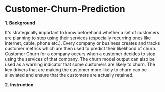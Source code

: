 # Customer-Churn-Prediction

**1. Background** <br/>

It's strategically important to know beforehand whether a set of customers are planning to stop using their services (especially recurring ones like internet, cable, phone etc.). Every company or business creates and tracks customer metrics which are then used to predict their likelihood of churn. Customer Churn for a company occurs when a customer decides to stop using the services of that company. The churn model output can also be used as a warning indicator that some customers are likely to churn. The key drivers that are making the customer more likely to churn can be alleviated and ensure that the customers are actually retained.

**2. Instruction** <br/>
